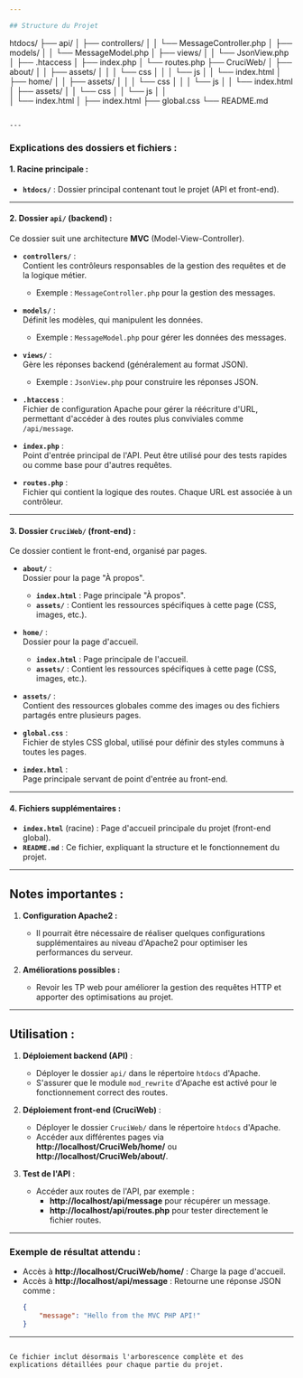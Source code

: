 ```yaml
---

## Structure du Projet

```

htdocs/
├── api/
│   ├── controllers/
│   │   └── MessageController.php
│   ├── models/
│   │   └── MessageModel.php
│   ├── views/
│   │   └── JsonView.php
│   ├── .htaccess
│   ├── index.php
│   └── routes.php
├── CruciWeb/
│   ├── about/
│   │   ├── assets/
│   │   │   └── css
│   │   │   └── js
│   │   └── index.html
│   ├── home/
│   │   ├── assets/
│   │   │   └── css
│   │   │   └── js
│   │   └── index.html
│   ├── assets/
│   │       └── css
│   │       └── js
│   │   
│   └── index.html
│
├── index.html
├── global.css
└── README.md
```

---
```


### **Explications des dossiers et fichiers :**

#### **1. Racine principale :**
- **`htdocs/`** : Dossier principal contenant tout le projet (API et front-end).

---

#### **2. Dossier `api/` (backend) :**
Ce dossier suit une architecture **MVC** (Model-View-Controller).

- **`controllers/`** :  
  Contient les contrôleurs responsables de la gestion des requêtes et de la logique métier.
  - Exemple : `MessageController.php` pour la gestion des messages.

- **`models/`** :  
  Définit les modèles, qui manipulent les données.
  - Exemple : `MessageModel.php` pour gérer les données des messages.

- **`views/`** :  
  Gère les réponses backend (généralement au format JSON).
  - Exemple : `JsonView.php` pour construire les réponses JSON.

- **`.htaccess`** :  
  Fichier de configuration Apache pour gérer la réécriture d'URL, permettant d'accéder à des routes plus conviviales comme `/api/message`.

- **`index.php`** :  
  Point d'entrée principal de l'API. Peut être utilisé pour des tests rapides ou comme base pour d'autres requêtes.

- **`routes.php`** :  
  Fichier qui contient la logique des routes. Chaque URL est associée à un contrôleur.

---

#### **3. Dossier `CruciWeb/` (front-end) :**
Ce dossier contient le front-end, organisé par pages.

- **`about/`** :  
  Dossier pour la page "À propos".
  - **`index.html`** : Page principale "À propos".
  - **`assets/`** : Contient les ressources spécifiques à cette page (CSS, images, etc.).

- **`home/`** :  
  Dossier pour la page d'accueil.
  - **`index.html`** : Page principale de l'accueil.
  - **`assets/`** : Contient les ressources spécifiques à cette page (CSS, images, etc.).

- **`assets/`** :  
  Contient des ressources globales comme des images ou des fichiers partagés entre plusieurs pages.

- **`global.css`** :  
  Fichier de styles CSS global, utilisé pour définir des styles communs à toutes les pages.

- **`index.html`** :  
  Page principale servant de point d'entrée au front-end.

---

#### **4. Fichiers supplémentaires :**
- **`index.html`** (racine) : Page d'accueil principale du projet (front-end global).
- **`README.md`** : Ce fichier, expliquant la structure et le fonctionnement du projet.

---

## Notes importantes :

1. **Configuration Apache2 :**
   - Il pourrait être nécessaire de réaliser quelques configurations supplémentaires au niveau d'Apache2 pour optimiser les performances du serveur.

2. **Améliorations possibles :**
   - Revoir les TP web pour améliorer la gestion des requêtes HTTP et apporter des optimisations au projet.

---

## Utilisation :

1. **Déploiement backend (API)** :
   - Déployer le dossier `api/` dans le répertoire `htdocs` d'Apache.
   - S'assurer que le module `mod_rewrite` d'Apache est activé pour le fonctionnement correct des routes.

2. **Déploiement front-end (CruciWeb)** :
   - Déployer le dossier `CruciWeb/` dans le répertoire `htdocs` d'Apache.
   - Accéder aux différentes pages via **http://localhost/CruciWeb/home/** ou **http://localhost/CruciWeb/about/**.

3. **Test de l'API** :
   - Accéder aux routes de l'API, par exemple :
     - **http://localhost/api/message** pour récupérer un message.
     - **http://localhost/api/routes.php** pour tester directement le fichier routes.

---

### Exemple de résultat attendu :
- Accès à **http://localhost/CruciWeb/home/** : Charge la page d'accueil.
- Accès à **http://localhost/api/message** : Retourne une réponse JSON comme :
  ```json
  {
      "message": "Hello from the MVC PHP API!"
  }
  ```

---
```

Ce fichier inclut désormais l'arborescence complète et des explications détaillées pour chaque partie du projet.